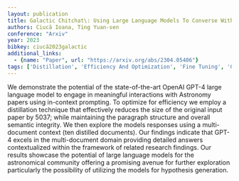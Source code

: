 ```yaml
---
layout: publication
title: Galactic Chitchat\: Using Large Language Models To Converse With Astronomy Literature
authors: Ciucă Ioana, Ting Yuan-sen
conference: "Arxiv"
year: 2023
bibkey: ciucă2023galactic
additional_links:
  - {name: "Paper", url: "https://arxiv.org/abs/2304.05406"}
tags: ['Distillation', 'Efficiency And Optimization', 'Fine Tuning', 'GPT', 'Model Architecture', 'Prompting', 'RAG', 'Reinforcement Learning', 'Tools']
---
```

We demonstrate the potential of the state-of-the-art OpenAI GPT-4 large language model to engage in meaningful interactions with Astronomy papers using in-context prompting. To optimize for efficiency we employ a distillation technique that effectively reduces the size of the original input paper by 5037; while maintaining the paragraph structure and overall semantic integrity. We then explore the models responses using a multi-document context (ten distilled documents). Our findings indicate that GPT-4 excels in the multi-document domain providing detailed answers contextualized within the framework of related research findings. Our results showcase the potential of large language models for the astronomical community offering a promising avenue for further exploration particularly the possibility of utilizing the models for hypothesis generation.
